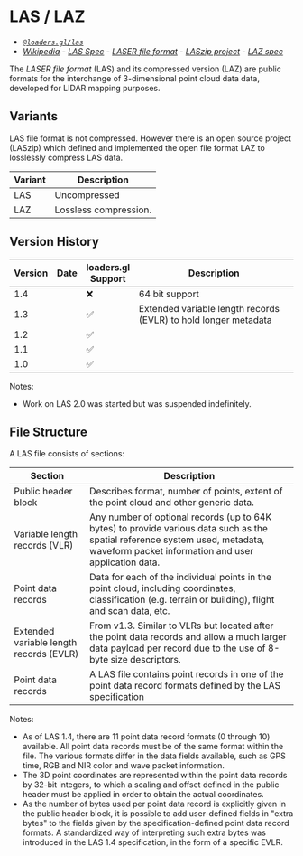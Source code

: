 # LAS / LAZ

- _[`@loaders.gl/las`](/docs/modules/las)_
- _[Wikipedia](https://en.wikipedia.org/wiki/LAS_file_format)_ - _[LAS Spec](https://www.loc.gov/preservation/digital/formats/fdd/fdd000418.shtml)_ - _[LASER file format](https://www.asprs.org/divisions-committees/lidar-division/laser-las-file-format-exchange-activities)_ - _[LASzip project](https://github.com/LASzip/LASzip)_ - _[LAZ spec](https://www.cs.unc.edu/~isenburg/lastools/download/laszip.pdf)_

The _LASER file format_ (LAS) and its compressed version (LAZ) are public formats for the interchange of 3-dimensional point cloud data data, developed for LIDAR mapping purposes.

## Variants

LAS file format is not compressed. However there is an open source project (LASzip) which defined and implemented the open file format LAZ to losslessly compress LAS data.

| Variant | Description           |
| ------- | --------------------- |
| LAS     | Uncompressed          |
| LAZ     | Lossless compression. |

## Version History

| **Version** | **Date** | **loaders.gl<br />Support** | **Description**                                                 |
| ----------- | -------- | --------------------------- | --------------------------------------------------------------- |
| 1.4         |          | ❌                          | 64 bit support                                                  |
| 1.3         |          | ✅                          | Extended variable length records (EVLR) to hold longer metadata |
| 1.2         |          | ✅                          |                                                                 |
| 1.1         |          | ✅                          |                                                                 |
| 1.0         |          | ✅                          |                                                                 |

Notes:

- Work on LAS 2.0 was started but was suspended indefinitely.

## File Structure

A LAS file consists of sections:

| Section                                 | Description                                                                                                                                                                          |
| --------------------------------------- | ------------------------------------------------------------------------------------------------------------------------------------------------------------------------------------ |
| Public header block                     | Describes format, number of points, extent of the point cloud and other generic data.                                                                                                |
| Variable length records (VLR)           | Any number of optional records (up to 64K bytes) to provide various data such as the spatial reference system used, metadata, waveform packet information and user application data. |
| Point data records                      | Data for each of the individual points in the point cloud, including coordinates, classification (e.g. terrain or building), flight and scan data, etc.                              |
| Extended variable length records (EVLR) | From v1.3. Similar to VLRs but located after the point data records and allow a much larger data payload per record due to the use of 8-byte size descriptors.                       |
| Point data records                      | A LAS file contains point records in one of the point data record formats defined by the LAS specification                                                                           |

Notes:

- As of LAS 1.4, there are 11 point data record formats (0 through 10) available. All point data records must be of the same format within the file. The various formats differ in the data fields available, such as GPS time, RGB and NIR color and wave packet information.
- The 3D point coordinates are represented within the point data records by 32-bit integers, to which a scaling and offset defined in the public header must be applied in order to obtain the actual coordinates.
- As the number of bytes used per point data record is explicitly given in the public header block, it is possible to add user-defined fields in "extra bytes" to the fields given by the specification-defined point data record formats. A standardized way of interpreting such extra bytes was introduced in the LAS 1.4 specification, in the form of a specific EVLR.
